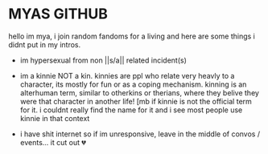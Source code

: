 # MYAS GITHUB

hello im mya, i join random fandoms for a living and here are some things i didnt put in my intros.

- im hypersexual from non ||s/a|| related incident(s)

- im a kinnie NOT a kin. kinnies are ppl who relate very heavly to a character, its mostly for fun or as a coping mechanism. kinning is an alterhuman term, similar to otherkins or therians, where they belive they were that character in another life! [mb if kinnie is not the official term for it. i couldnt really find the name for it and i see most people use kinnie in that context

- i have shit internet so if im unresponsive, leave in the middle of convos / events... it cut out 💔
